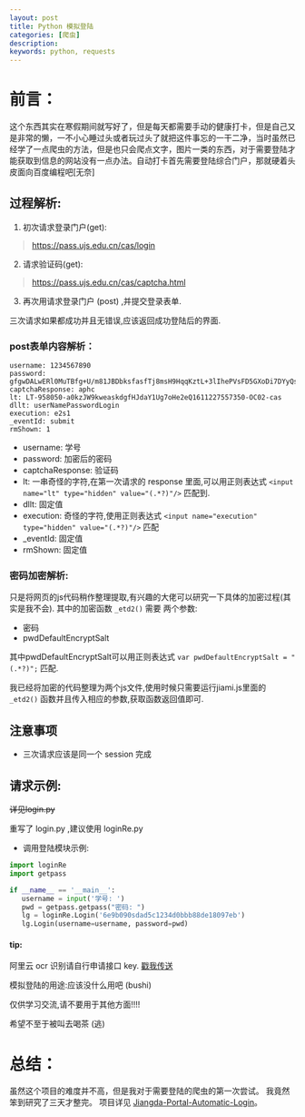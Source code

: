 ```yaml
---
layout: post
title: Python 模拟登陆
categories: [爬虫]
description: 
keywords: python, requests
---
```


# 前言：
这个东西其实在寒假期间就写好了，但是每天都需要手动的健康打卡，但是自己又是非常的懒，一不小心睡过头或者玩过头了就把这件事忘的一干二净，当时虽然已经学了一点爬虫的方法，但是也只会爬点文字，图片一类的东西，对于需要登陆才能获取到信息的网站没有一点办法。自动打卡首先需要登陆综合门户，那就硬着头皮面向百度编程吧[无奈]


## 过程解析:
1. 初次请求登录门户(get):
>https://pass.ujs.edu.cn/cas/login
2. 请求验证码(get): 
>https://pass.ujs.edu.cn/cas/captcha.html
3. 再次用请求登录门户 (post) ,并提交登录表单.

三次请求如果都成功并且无错误,应该返回成功登陆后的界面.

### post表单内容解析：
```
username: 1234567890
password: gfgwDALwERl0MuTBfg+U/m81JBDbksfasfTj8msH9HqqKztL+3lIhePVsFD5GXoDi7DYyQs7YoeN1Yz0RlMhegECvXfiIsQ=
captchaResponse: aphc
lt: LT-958050-a0kzJW9kweaskdgfHJdaY1Ug7oHe2eQ1611227557350-OC02-cas
dllt: userNamePasswordLogin
execution: e2s1
_eventId: submit
rmShown: 1
```
+ username: 学号
+ password: 加密后的密码
+ captchaResponse: 验证码
+ lt: 一串奇怪的字符,在第一次请求的 response 里面,可以用正则表达式 `<input name="lt" type="hidden" value="(.*?)"/>` 匹配到.
+ dllt: 固定值
+ execution: 奇怪的字符,使用正则表达式 `<input name="execution" type="hidden" value="(.*?)"/>` 匹配
+ _eventId: 固定值
+ rmShown: 固定值

### 密码加密解析:
只是将网页的js代码稍作整理提取,有兴趣的大佬可以研究一下具体的加密过程(其实是我不会).
其中的加密函数 `_etd2()` 需要
两个参数:

+ 密码
+ pwdDefaultEncryptSalt

其中pwdDefaultEncryptSalt可以用正则表达式 `var pwdDefaultEncryptSalt = "(.*?)";` 匹配.

我已经将加密的代码整理为两个js文件,使用时候只需要运行jiami.js里面的 `_etd2()` 函数并且传入相应的参数,获取函数返回值即可.

## 注意事项
+ 三次请求应该是同一个 session 完成

## 请求示例:
~~详见login.py~~

重写了 login.py ,建议使用 loginRe.py
+ 调用登陆模块示例: 



 ```python
import loginRe
import getpass

if __name__ == '__main__':
    username = input('学号: ')
    pwd = getpass.getpass("密码: ")
    lg = loginRe.Login('6e9b090sdad5c1234d0bbb88de18097eb')
    lg.Login(username=username, password=pwd)

 ```
#### tip:
阿里云 ocr 识别请自行申请接口 key. [戳我传送](https://market.aliyun.com/products/57124001/cmapi020020.html)

模拟登陆的用途:应该没什么用吧 (bushi)

仅供学习交流,请不要用于其他方面!!!!

希望不至于被叫去喝茶 (逃)



# 总结：
虽然这个项目的难度并不高，但是我对于需要登陆的爬虫的第一次尝试。
我竟然笨到研究了三天才整完。
项目详见 [Jiangda-Portal-Automatic-Login](https://github.com/SwetyCore/Jiangda-Portal-Automatic-Login)。

